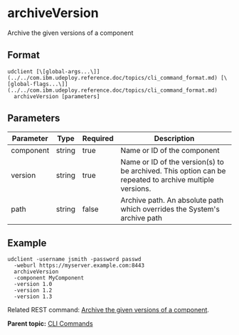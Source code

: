 # archiveVersion

Archive the given versions of a component

## Format

```
udclient [\[global-args...\]](../../com.ibm.udeploy.reference.doc/topics/cli_command_format.md) [\[global-flags...\]](../../com.ibm.udeploy.reference.doc/topics/cli_command_format.md)
  archiveVersion [parameters]
```

## Parameters

|Parameter|Type|Required|Description|
|---------|----|--------|-----------|
|component|string|true|Name or ID of the component|
|version|string|true|Name or ID of the version\(s\) to be archived. This option can be repeated to archive multiple versions.|
|path|string|false|Archive path. An absolute path which overrides the System's archive path|

## Example

```
udclient -username jsmith -password passwd 
  -weburl https://myserver.example.com:8443
  archiveVersion
  -component MyComponent
  -version 1.0
  -version 1.2
  -version 1.3
```

Related REST command: [Archive the given versions of a component](rest_cli_version_archiveversion_put.md).

**Parent topic:** [CLI Commands](../../com.ibm.udeploy.reference.doc/topics/cli_commands.md)

